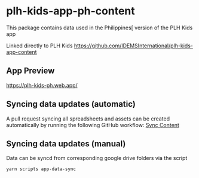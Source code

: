 # plh-kids-app-ph-content
This package contains data used in the Philippines[ version of the PLH Kids app

Linked directly to PLH Kids https://github.com/IDEMSInternational/plh-kids-app-content

## App Preview
https://plh-kids-ph.web.app/

## Syncing data updates (automatic)
A pull request syncing all spreadsheets and assets can be created automatically by running the following GitHub workflow: [Sync Content](https://github.com/IDEMSInternational/plh-kids-app-ph-content/actions/workflows/content-sync.yml)

## Syncing data updates (manual)
Data can be syncd from corresponding google drive folders via the script
```
yarn scripts app-data-sync
```